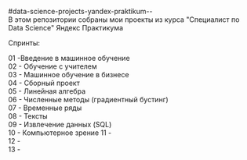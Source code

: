 #data-science-projects-yandex-praktikum--       
В этом репозитории собраны мои проекты из курса "Специалист по Data Science" Яндекс Практикума     

Спринты:      

01 -Введение в машинное обучение     
02 - Обучение с учителем     
03 - Машинное обучение в бизнесе     
04 - Сборный проект    
05 - Линейная алгебра    
06 - Численные методы (градиентный бустинг)       
07 - Временные ряды    
08 - Тексты    
09 - Извлечение данных (SQL)    
10 - Компьютерное зрение 
11 -    
12 -    
13 -    
